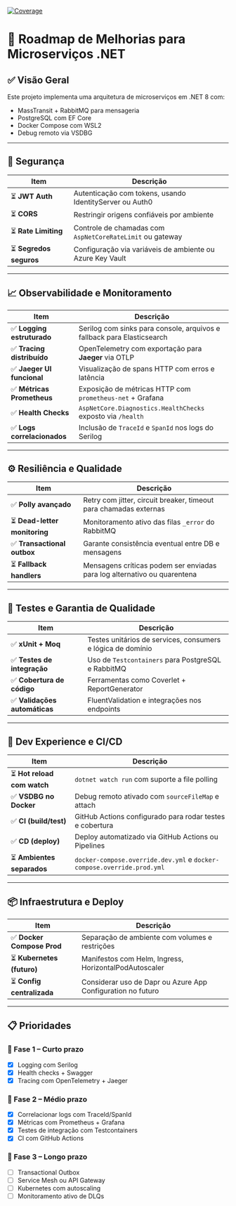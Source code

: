 [![Coverage](https://img.shields.io/badge/coverage-19%25-red)](https://fabioelllias.github.io/MicroservicesApp/)

# 📘 Roadmap de Melhorias para Microserviços .NET

## ✅ Visão Geral

Este projeto implementa uma arquitetura de microserviços em .NET 8 com:

- MassTransit + RabbitMQ para mensageria
- PostgreSQL com EF Core
- Docker Compose com WSL2
- Debug remoto via VSDBG

---

## 🔐 Segurança

| Item                         | Descrição                                                                 |
|------------------------------|---------------------------------------------------------------------------|
| ⏳ **JWT Auth**              | Autenticação com tokens, usando IdentityServer ou Auth0                   |
| ⏳ **CORS**                  | Restringir origens confiáveis por ambiente                                |
| ⏳ **Rate Limiting**         | Controle de chamadas com `AspNetCoreRateLimit` ou gateway                 |
| ⏳ **Segredos seguros**      | Configuração via variáveis de ambiente ou Azure Key Vault                 |

---

## 📈 Observabilidade e Monitoramento

| Item                           | Descrição                                                            |
|--------------------------------|------------------------------------------------------------------------|
| ✅ **Logging estruturado**     | Serilog com sinks para console, arquivos e fallback para Elasticsearch |
| ✅ **Tracing distribuído**     | OpenTelemetry com exportação para **Jaeger** via OTLP                 |
| ✅ **Jaeger UI funcional**     | Visualização de spans HTTP com erros e latência                       |
| ✅ **Métricas Prometheus**     | Exposição de métricas HTTP com `prometheus-net` + Grafana             |
| ✅ **Health Checks**           | `AspNetCore.Diagnostics.HealthChecks` exposto via `/health`           |
| ✅ **Logs correlacionados**    | Inclusão de `TraceId` e `SpanId` nos logs do Serilog                  |

---

## ⚙️ Resiliência e Qualidade

| Item                            | Descrição                                                                 |
|----------------------------------|---------------------------------------------------------------------------|
| ✅ **Polly avançado**            | Retry com jitter, circuit breaker, timeout para chamadas externas         |
| ⏳ **Dead-letter monitoring**    | Monitoramento ativo das filas `_error` do RabbitMQ                        |
| ✅ **Transactional outbox**     | Garante consistência eventual entre DB e mensagens                        |
| ⏳ **Fallback handlers**        | Mensagens críticas podem ser enviadas para log alternativo ou quarentena  |

---

## 🧪 Testes e Garantia de Qualidade

| Item                          | Descrição                                                      |
|-------------------------------|----------------------------------------------------------------|
| ✅ **xUnit + Moq**            | Testes unitários de services, consumers e lógica de domínio    |
| ✅ **Testes de integração**   | Uso de `Testcontainers` para PostgreSQL e RabbitMQ             |
| ✅ **Cobertura de código**    | Ferramentas como Coverlet + ReportGenerator                    |
| ✅ **Validações automáticas** | FluentValidation e integrações nos endpoints                   |

---

## 🚀 Dev Experience e CI/CD

| Item                          | Descrição                                                        |
|-------------------------------|------------------------------------------------------------------|
| ⏳ **Hot reload com watch**  | `dotnet watch run` com suporte a file polling                   |
| ✅ **VSDBG no Docker**        | Debug remoto ativado com `sourceFileMap` e attach               |
| ✅ **CI (build/test)**        | GitHub Actions configurado para rodar testes e cobertura        |
| ✅ **CD (deploy)**            | Deploy automatizado via GitHub Actions ou Pipelines |
| ⏳ **Ambientes separados**    | `docker-compose.override.dev.yml` e `docker-compose.override.prod.yml`

---

## 📦 Infraestrutura e Deploy

| Item                           | Descrição                                                         |
|--------------------------------|-------------------------------------------------------------------|
| ✅ **Docker Compose Prod**     | Separação de ambiente com volumes e restrições                    |
| ⏳ **Kubernetes (futuro)**     | Manifestos com Helm, Ingress, HorizontalPodAutoscaler             |
| ⏳ **Config centralizada**     | Considerar uso de Dapr ou Azure App Configuration no futuro       |

---

## 📋 Prioridades

### 🔹 Fase 1 – Curto prazo
- [x] Logging com Serilog
- [x] Health checks + Swagger
- [x] Tracing com OpenTelemetry + Jaeger

### 🔹 Fase 2 – Médio prazo
- [x] Correlacionar logs com TraceId/SpanId
- [x] Métricas com Prometheus + Grafana
- [x] Testes de integração com Testcontainers
- [x] CI com GitHub Actions

### 🔹 Fase 3 – Longo prazo
- [ ] Transactional Outbox
- [ ] Service Mesh ou API Gateway
- [ ] Kubernetes com autoscaling
- [ ] Monitoramento ativo de DLQs
